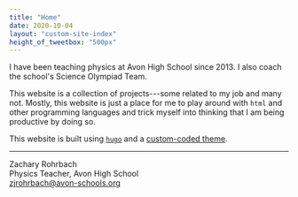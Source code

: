 ```yaml
---
title: "Home"
date: 2020-10-04
layout: "custom-site-index"
height_of_tweetbox: "500px"
---
```



I have been teaching physics at Avon High School since 2013. I also coach the school's Science Olympiad Team.

This website is a collection of projects---some related to my job and many not.  Mostly, this website is just a 
place for me to play around with `html` and other programming languages and trick myself into thinking that I 
am being productive by doing so.

This website is built using [`hugo`](https://www.gohugo.io/) and a [custom-coded theme](/projects/hugo/).


---
Zachary Rohrbach  
Physics Teacher, Avon High School  
zjrohrbach@avon-schools.org  

